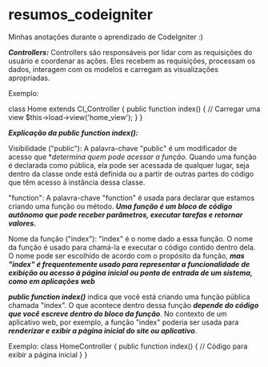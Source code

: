 # resumos_codeigniter
Minhas anotações durante o aprendizado de CodeIgniter :)


***Controllers:***
Controllers são responsáveis por lidar com as requisições do usuário e coordenar as ações. Eles recebem as requisições, processam os dados, interagem com os modelos e carregam as visualizações apropriadas. 

Exemplo:

class Home extends CI_Controller {
    public function index() {
        // Carregar uma view
        $this->load->view('home_view');
    }
}

***Explicação da public function index():***

Visibilidade ("public"): A palavra-chave "public" é um modificador de acesso que **determina quem pode acessar a função*. Quando uma função é declarada como pública, ela pode ser acessada de qualquer lugar, seja dentro da classe onde está definida ou a partir de outras partes do código que têm acesso à instância dessa classe.

"function": A palavra-chave "function" é usada para declarar que estamos criando uma função ou método. ***Uma função é um bloco de código autônomo que pode receber parâmetros, executar tarefas e retornar valores.***

Nome da função ("index"): "index" é o nome dado a essa função. O nome da função é usado para chamá-la e executar o código contido dentro dela. O nome pode ser escolhido de acordo com o propósito da função, ***mas "index" é frequentemente usado para representar a funcionalidade de exibição ou acesso à página inicial ou ponto de entrada de um sistema, como em aplicações web***

***public function index()*** indica que você está criando uma função pública chamada "index". O que acontece dentro dessa função ***depende do código que você escreve dentro do bloco da função***. No contexto de um aplicativo web, por exemplo, a função "index" poderia ser usada para ***renderizar e exibir a página inicial do site ou aplicativo***.

Exemplo: 
class HomeController {
    public function index() {
        // Código para exibir a página inicial
    }
}

